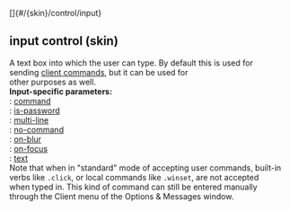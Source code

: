 []{#/{skin}/control/input}    
## input control (skin)    
A text box into which the user can type. By default this is used for    
sending [client commands](/ref/%7Bskin%7D/commands.md), but it can be used for    
other purposes as well.    
**Input-specific parameters:**    
:   [command](/ref/%7Bskin%7D/param/command.md)    
:   [is-password](/ref/%7Bskin%7D/param/is-password.md)    
:   [multi-line](/ref/%7Bskin%7D/param/multi-line.md)    
:   [no-command](/ref/%7Bskin%7D/param/no-command.md)    
:   [on-blur](/ref/%7Bskin%7D/param/on-blur.md)    
:   [on-focus](/ref/%7Bskin%7D/param/on-focus.md)    
:   [text](/ref/%7Bskin%7D/param/text.md)    
Note that when in \"standard\" mode of accepting user commands, built-in    
verbs like `.click`, or local commands like `.winset`, are not accepted    
when typed in. This kind of command can still be entered manually    
through the Client menu of the Options & Messages window.  